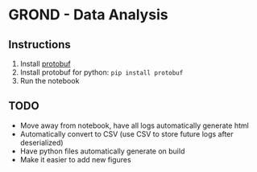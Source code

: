 # GROND - Data Analysis
## Instructions
1. Install [protobuf](https://github.com/protocolbuffers/protobuf/releases/)
2. Install protobuf for python:
    `pip install protobuf`
3. Run the notebook

## TODO
* Move away from notebook, have all logs automatically generate html
* Automatically convert to CSV (use CSV to store future logs after deserialized)
* Have python files automatically generate on build
* Make it easier to add new figures
